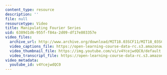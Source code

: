 ```yaml
---
content_type: resource
description: ''
file: null
resourcetype: Video
title: Manipulating Fourier Series
uid: 6389d1d6-955f-f84a-2d09-df17e803357e
video_files:
  archive_url: http://www.archive.org/download/MIT18.03SCF11/MIT18_03SC_110727_D3_300k.mp4
  video_captions_file: https://open-learning-course-data-rc.s3.amazonaws.com/18-03sc-differential-equations-fall-2011/5a48d3d055945484845666d7c0fa56f0_v4YcejwdQC0.vtt
  video_thumbnail_file: https://img.youtube.com/vi/v4YcejwdQC0/default.jpg
  video_transcript_file: https://open-learning-course-data-rc.s3.amazonaws.com/18-03sc-differential-equations-fall-2011/96d53a0f4bca9d919de81abd1f18da57_v4YcejwdQC0.pdf
video_metadata:
  youtube_id: v4YcejwdQC0
---
```

